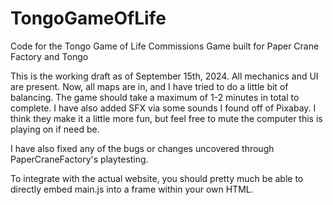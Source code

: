 # TongoGameOfLife
Code for the Tongo Game of Life Commissions Game built for Paper Crane Factory and Tongo

This is the working draft as of September 15th, 2024. All mechanics and UI are present. Now, all maps are in, and I have tried to do a little bit of balancing. The game should take a maximum of 1-2 minutes in total to complete. I have also added SFX via some sounds I found off of Pixabay. I think they make it a little more fun, but feel free to mute the computer this is playing on if need be.

I have also fixed any of the bugs or changes uncovered through PaperCraneFactory's playtesting.

To integrate with the actual website, you should pretty much be able to directly embed main.js into a frame within your own HTML.
